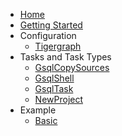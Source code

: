 * [Home](/ "Giraffle - Gradle plugin for Tigergraph")
* [Getting Started](getting_started.md "Getting started with Giraffle")
* Configuration
    * [Tigergraph](configuration.md)
* Tasks and Task Types
    * [GsqlCopySources](gsql_copy_sources.md)
    * [GsqlShell](gsql_shell.md)
    * [GsqlTask](gsql_task.md)
    * [NewProject](new_project.md)
* Example
    * [Basic](basic_example.md)
